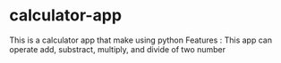 # calculator-app
This is a calculator app that make using python
Features : This app can operate add, substract, multiply, and divide of two number
